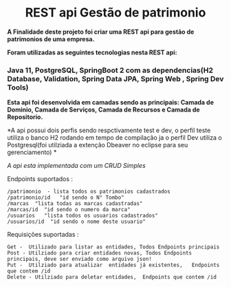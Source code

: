 <div align="center">
<h1> REST api Gestão de patrimonio </h2>
</div>

**A Finalidade deste projeto foi criar uma REST api para gestão de patrimonios de uma empresa.**



**Foram utilizadas as seguintes tecnologias nesta REST api:**
### Java 11, PostgreSQL, SpringBoot 2 com as dependencias(H2 Database, Validation, Spring Data JPA, Spring Web , Spring Dev Tools)


****Esta api foi desenvolvida em camadas sendo as principais: Camada de Dominio, Camada de Serviços, Camada de Recursos e Camada de Repositorio.****

*A api possui dois perfis sendo respctivamente test e dev, o perfil teste utiliza o banco H2 rodando em tempo de compilação ja o perfil Dev utiliza o Postgresql(foi utilziada a extenção Dbeaver no eclipse para seu gerenciamento) *

*A api esta implementada com um CRUD Simples*

Endpoints suportados : 
```
/patrimonio  - lista todos os patrimonios cadastrados
/patrimonio/id   "id sendo o N° Tombo"
/marcas  "lista todas as marcas cadastradas"
/marcas/id  "id sendo o numero da marca"
/usuarios   "lista todos os usuarios cadastrados"
/usuarios/id  "id sendo o nome deste usuario"
```
Requisições suportadas :

```
Get -  Utilizado para listar as entidades, Todos Endpoints principais 
Post - Utilziado para criar entidades novas, Todos Endpoints principais, deve ser enviado como arquivo json!
Put -  Utilziado para atualizar  entidades já existentes,   Endpoints que contem /id
Delete - Utilziado para deletar entidades,  Endpoints que contem /id

```



